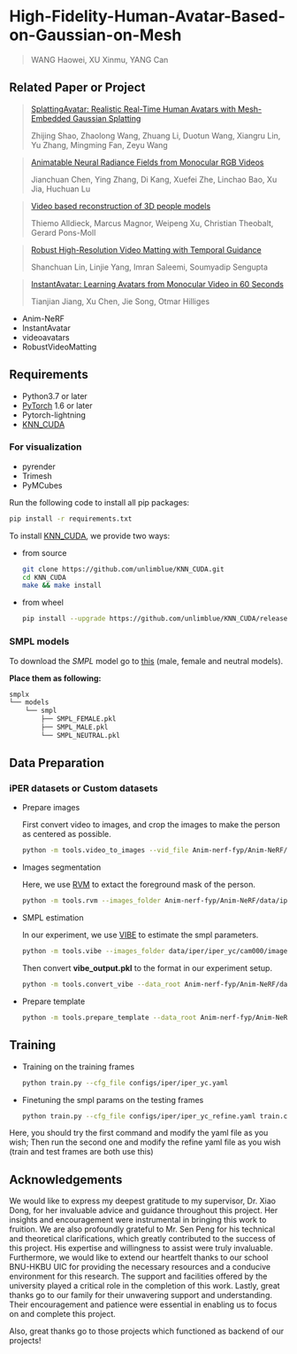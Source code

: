 # High-Fidelity-Human-Avatar-Based-on-Gaussian-on-Mesh
> WANG Haowei, XU Xinmu, YANG Can

## Related Paper or Project
> [SplattingAvatar: Realistic Real-Time Human Avatars with Mesh-Embedded Gaussian Splatting]([https://arxiv.org/abs/2106.13629](https://arxiv.org/abs/2403.05087))
>   
> Zhijing Shao, Zhaolong Wang, Zhuang Li, Duotun Wang, Xiangru Lin, Yu Zhang, Mingming Fan, Zeyu Wang

> [Animatable Neural Radiance Fields from Monocular RGB Videos](https://arxiv.org/abs/2106.13629)
>   
> Jianchuan Chen, Ying Zhang, Di Kang, Xuefei Zhe, Linchao Bao, Xu Jia, Huchuan Lu

> [Video based reconstruction of 3D people models](https://arxiv.org/abs/1803.04758)
> 
> Thiemo Alldieck, Marcus Magnor, Weipeng Xu, Christian Theobalt, Gerard Pons-Moll

> [Robust High-Resolution Video Matting with Temporal Guidance](https://arxiv.org/abs/2108.11515)
> 
> Shanchuan Lin, Linjie Yang, Imran Saleemi, Soumyadip Sengupta

> [InstantAvatar: Learning Avatars from Monocular Video in 60 Seconds](https://arxiv.org/abs/2212.10550)
> 
> Tianjian Jiang, Xu Chen, Jie Song, Otmar Hilliges

- Anim-NeRF
- InstantAvatar
- videoavatars
- RobustVideoMatting

## Requirements
- Python3.7 or later
- [PyTorch](https://pytorch.org/) 1.6 or later
- Pytorch-lightning
- [KNN_CUDA](https://github.com/unlimblue/KNN_CUDA)

### For visualization
- pyrender
- Trimesh
- PyMCubes
  
Run the following code to install all pip packages:
```sh
pip install -r requirements.txt
```

To install [KNN_CUDA](https://github.com/unlimblue/KNN_CUDA), we provide two ways:
* from source
  ```sh
  git clone https://github.com/unlimblue/KNN_CUDA.git
  cd KNN_CUDA
  make && make install
  ```
* from wheel
  ```sh
  pip install --upgrade https://github.com/unlimblue/KNN_CUDA/releases/download/0.2/KNN_CUDA-0.2-py3-none-any.whl
  ```

### SMPL models
To download the *SMPL* model go to [this](http://smpl.is.tue.mpg.de) (male, female and neutral models).

**Place them as following:**
```bash
smplx
└── models
    └── smpl
        ├── SMPL_FEMALE.pkl
        ├── SMPL_MALE.pkl
        └── SMPL_NEUTRAL.pkl
```

## Data Preparation
### iPER datasets or Custom datasets
* Prepare images

  First convert video to images, and crop the images to make the person as centered as possible.
  ```sh
  python -m tools.video_to_images --vid_file Anim-nerf-fyp/Anim-NeRF/data/iper/iper_yc/female_1_1.mp4 --output_folder Anim-nerf-fyp/Anim-NeRF/data/iper/iper_yc/cam000/images --img_wh 1080 1080 --offsets 0 0
  ```

* Images segmentation

  Here, we use [RVM](https://github.com/PeterL1n/RobustVideoMatting) to extact the foreground mask of the person.
  ```sh
  python -m tools.rvm --images_folder Anim-nerf-fyp/Anim-NeRF/data/iper/iper_yc/cam000/images --output_folder Anim-nerf-fyp/Anim-NeRF/data/iper/iper_yc/cam000/images
  ```

* SMPL estimation

  In our experiment, we use [VIBE](https://github.com/mkocabas/VIBE) to estimate the smpl parameters.
  ```sh
  python -m tools.vibe --images_folder data/iper/iper_yc/cam000/images --output_folder data/iper/iper_yc
  ```
  Then convert **vibe_output.pkl** to the format in our experiment setup.
  ```sh
  python -m tools.convert_vibe --data_root Anim-nerf-fyp/Anim-NeRF/data/iper --people_ID iper_yc --gender neutral
  ```

* Prepare template
  ```sh
  python -m tools.prepare_template --data_root Anim-nerf-fyp/Anim-NeRF/data/iper --people_ID iper_yc --model_type smpl --gender neutral --model_path Anim-nerf-fyp/Anim-NeRF/smplx/models
  ```

## Training
- Training on the training frames
  ```sh
  python train.py --cfg_file configs/iper/iper_yc.yaml
  ```
- Finetuning the smpl params on the testing frames
  ```sh
  python train.py --cfg_file configs/iper/iper_yc_refine.yaml train.ckpt_path checkpoints/iper/last.ckpt
  ```
Here, you should try the first command and modify the yaml file as you wish; Then run the second one and modify the refine yaml file as you wish (train and test frames are both use this)

## Acknowledgements
We would like to express my deepest gratitude to my supervisor, Dr. Xiao Dong, for her invaluable advice and guidance throughout this project. Her insights and encouragement were instrumental in bringing this work to fruition. We are also profoundly grateful to Mr. Sen Peng for his technical and theoretical clarifications, which greatly contributed to the success of this project. His expertise and willingness to assist were truly invaluable. Furthermore, we would like to extend our heartfelt thanks to our school BNU-HKBU UIC for providing the necessary resources and a conducive environment for this research. The support and facilities offered by the university played a critical role in the completion of this work. Lastly, great thanks go to our family for their unwavering support and understanding. Their encouragement and patience were essential in enabling us to focus on and complete this project. 

Also, great thanks go to those projects which functioned as backend of our projects!
